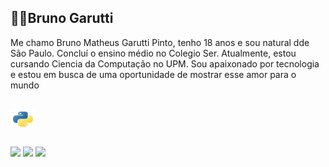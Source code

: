 ## 👨‍💻Bruno Garutti

Me chamo Bruno Matheus Garutti Pinto, tenho 18 anos e sou natural dde São Paulo. Concluí o ensino médio no Colegio Ser. Atualmente, estou cursando Ciencia da Computação no UPM. Sou apaixonado por tecnologia e estou em busca de uma oportunidade de mostrar esse amor para o mundo

<div style="display: inline_block"><br>

  <img align="center" alt="Rafa-Python" height="30" width="40" src="https://raw.githubusercontent.com/devicons/devicon/master/icons/python/python-original.svg">

</div>
  
  ##
 
<div> 
  <a href="https://www.instagram.com/bruno_zye/"><img src="https://img.shields.io/badge/-Instagram-%23E4405F?style=for-the-badge&logo=instagram&logoColor=white" target="_blank"></a>
  <a href = "mailto:brunomgpinto07@gmail.com"><img src="https://img.shields.io/badge/-Gmail-%23333?style=for-the-badge&logo=gmail&logoColor=white" target="_blank"></a>
  <a href="www.linkedin.com/in/bruno-matheus-garutti-pinto-07a67434b" target="_blank"><img src="https://img.shields.io/badge/-LinkedIn-%230077B5?style=for-the-badge&logo=linkedin&logoColor=white" target="_blank"></a> 
  
</div>
